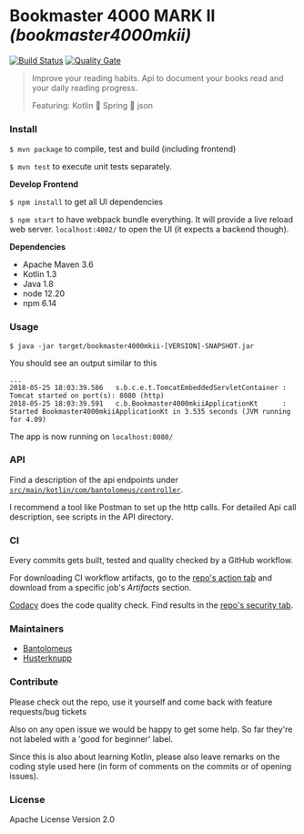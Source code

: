 # Bookmaster 4000 MARK II _(bookmaster4000mkii)_

[![Build Status](https://travis-ci.org/Bantolomeus/bookmaster4000mkii.svg?branch=master)](https://travis-ci.org/Bantolomeus/bookmaster4000mkii)
[![Quality Gate](https://sonarcloud.io/api/project_badges/measure?project=com.bantolomeus%3Abookmaster4000mkii&metric=alert_status)](https://sonarcloud.io/dashboard/index/com.bantolomeus:bookmaster4000mkii)

> Improve your reading habits. Api to document your books read and your daily reading progress.
>
> Featuring: Kotlin :cookie: Spring :cookie: json

### Install

`$ mvn package` to compile, test and build (including frontend)

`$ mvn test` to execute unit tests separately.

**Develop Frontend**

`$ npm install` to get all UI dependencies

`$ npm start` to have webpack bundle everything. It will provide a live reload web server. `localhost:4002/` to open the UI (it expects a backend though).

**Dependencies**

- Apache Maven 3.6
- Kotlin 1.3
- Java 1.8
- node 12.20
- npm 6.14

### Usage

`$ java -jar target/bookmaster4000mkii-[VERSION]-SNAPSHOT.jar`

You should see an output similar to this

```
...
2018-05-25 18:03:39.586   s.b.c.e.t.TomcatEmbeddedServletContainer : Tomcat started on port(s): 8080 (http)
2018-05-25 18:03:39.591   c.b.Bookmaster4000mkiiApplicationKt      : Started Bookmaster4000mkiiApplicationKt in 3.535 seconds (JVM running for 4.09)
```

The app is now running on `localhost:8080/`

### API

Find a description of the api endpoints under [`src/main/kotlin/com/bantolomeus/controller`](src/main/kotlin/com/bantolomeus/controller).

I recommend a tool like Postman to set up the http calls. For detailed Api call description, see scripts in the API directory.

### CI

Every commits gets built, tested and quality checked by a GitHub workflow.

For downloading CI workflow artifacts, go to the [repo's action tab](https://github.com/Bantolomeus/bookmaster4000mkii/actions) and download from a specific job's _Artifacts_ section.

[Codacy](https://github.com/marketplace/actions/codacy-analysis-cli) does the code quality check. Find results in the [repo's security tab](https://github.com/Bantolomeus/bookmaster4000mkii/security/code-scanning).

### Maintainers

- [Bantolomeus](https://github.com/Bantolomeus)
- [Husterknupp](https://github.com/Husterknupp)

### Contribute

Please check out the repo, use it yourself and come back with feature requests/bug tickets

Also on any open issue we would be happy to get some help. So far they're not labeled with a 'good for beginner' label.

Since this is also about learning Kotlin, please also leave remarks on the coding style used here (in form of comments on the commits or of opening issues).

### License

Apache License Version 2.0
